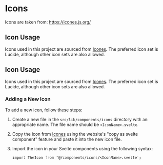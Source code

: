 # Icons

Icons are taken from: https://icones.js.org/

## Icon Usage

Icons used in this project are sourced from [Icones](https://icones.js.org/). The preferred icon set is Lucide, although other icon sets are also allowed.

## Icon Usage

Icons used in this project are sourced from [Icones](https://icones.js.org/). The preferred icon set is Lucide, although other icon sets are also allowed.

### Adding a New Icon

To add a new icon, follow these steps:
1. Create a new file in the `src/lib/components/icons` directory with an appropriate name.
 The file name should be `<IconName>.svelte`.
2. Copy the icon from [Icones](https://icones.js.org/) using the website's "copy as svelte component" feature and paste it into the new icon file.
3. Import the icon in your Svelte components using the following syntax:

    ```svelte
    import TheIcon from '@/components/icons/<IconName>.svelte';
    ```

